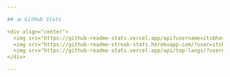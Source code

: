 ```yaml
---

## 📊 GitHub Stats

<div align="center">
  <img src="https://github-readme-stats.vercel.app/api?username=itsbhavsagar&show_icons=true&count_private=true&hide_title=true&theme=radical&hide_border=true" alt="GitHub Stats" width="400" />
  <img src="https://github-readme-streak-stats.herokuapp.com/?user=itsbhavsagar&theme=radical&hide_border=true" alt="GitHub Streak" width="400" />
  <img src="https://github-readme-stats.vercel.app/api/top-langs/?username=itsbhavsagar&theme=radical&hide_border=true&layout=compact" alt="Top Languages" width="350" />
</div>

---
```

